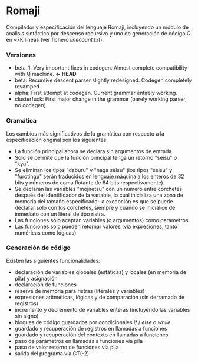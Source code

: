 # Romaji

Compilador y especificación del lenguaje Romaji, incluyendo un módulo de análisis sintáctico por descenso recursivo y uno de generación de código Q en ~7K líneas (ver fichero _linecount.txt_).

### Versiones
- beta-1: Very important fixes in codegen. Almost complete compatibility with Q machine. **<- HEAD**
- beta: Recursive descent parser slightly redesigned. Codegen completely revamped.
- alpha: First attempt at codegen. Current grammar entirely working.
- clusterfuck: First major change in the grammar (barely working parser, no codegen).

### Gramática
Los cambios más significativos de la gramática con respecto a la especificación original son los siguientes:

- La función principal ahora se declara sin argumentos de entrada.
- Solo se permite que la función principal tenga un retorno "seisu" o "kyo".
- Se eliminan los tipos "daburu" y "naga seisu" (los tipos "seisu" y "furotingu" serán traducidos en lenguaje máquina a los enteros de 32 bits y números de coma flotante de 64 bits respectivamente).
- Se declaran las variables "mojiretsu" con un número entre corchetes después del identificador de la variable, lo cual inicializa una zona de memoria del tamaño especificado: la excepción es que se puede declarar sólo con los corchetes, siempre y cuando se inicialice de inmediato con un literal de tipo ristra.
- Las funciones sólo aceptan variables (o argumentos) como parámetros.
- Las funciones sólo pueden retornar valores (vía expresiones, tanto numéricas como lógicas)

### Generación de código

Existen las siguientes funcionalidades:
- declaración de variables globales (estáticas) y locales (en memoria de pila) y asignación
- declaración de funciones
- reserva de memoria para ristras (literales y variables)
- expresiones aritméticas, lógicas y de comparación (sin derramado de registros)
- incremento y decremento de variables enteras (incluyendo las variables sin signo)
- bloques de código guardados por condicionales _if_ / _else_ o _while_
- guardado y recuperación de registros en llamadas a funciones
- guardado y recuperación del contexto en llamadas a funciones
- paso de parámetros en llamadas a funciones vía pila
- paso de valor retorno de funciones vía pila
- salida del programa vía GT(-2)

